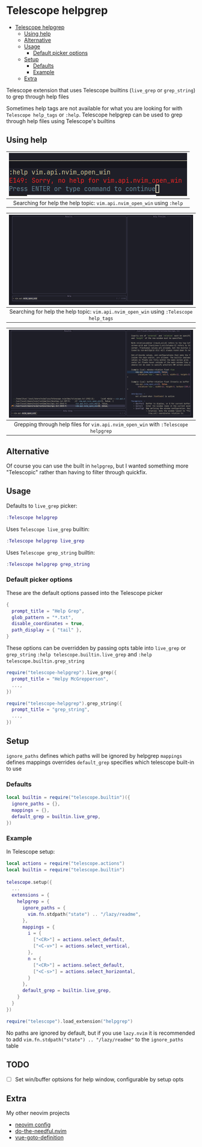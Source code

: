 # Telescope helpgrep

<!--toc:start-->

- [Telescope helpgrep](#telescope-helpgrep)
  - [Using help](#using-help)
  - [Alternative](#alternative)
  - [Usage](#usage)
    - [Default picker options](#default-picker-options)
  - [Setup](#setup)
    - [Defaults](#defaults)
    - [Example](#example)
  - [Extra](#extra)
  <!--toc:end-->

Telescope extension that uses Telescope builtins (`live_grep` or `grep_string`)
to grep through help files

Sometimes help tags are not available for what you are looking for with
`Telescope help_tags` or `:help`. Telescope helpgrep can be used to grep through
help files using Telescope's builtins

## Using help

| ![help](https://github.com/catgoose/telescope-helpgrep.nvim/blob/7c52e4840ee0f404d8f79d3a457d6214a073c1e9/helpgrep3.png "help") |
| :-----------------------------------------------------------------------------------------------------------------------------: |
|                            Searching for help the help topic: `vim.api.nvim_open_win` using `:help`                             |

| ![Telescope helptags](https://github.com/catgoose/telescope-helpgrep.nvim/blob/7c52e4840ee0f404d8f79d3a457d6214a073c1e9/helpgrep1.png "Telescope help_tags") |
| :----------------------------------------------------------------------------------------------------------------------------------------------------------: |
|                                   Searching for help the help topic: `vim.api.nvim_open_win` using `:Telescope help_tags`                                    |

| ![Telescope helpgrep](https://github.com/catgoose/telescope-helpgrep.nvim/blob/7c52e4840ee0f404d8f79d3a457d6214a073c1e9/helpgrep2.png "Telescope helpgrep") |
| :---------------------------------------------------------------------------------------------------------------------------------------------------------: |
|                                     Grepping through help files for `vim.api.nvim_open_win` with `:Telescope helpgrep`                                      |

## Alternative

Of course you can use the built in `helpgrep`, but I wanted something more
"Telescopic" rather than having to filter through quickfix.

## Usage

Defaults to `live_grep` picker:

```lua
:Telescope helpgrep
```

Uses `Telescope live_grep` builtin:

```lua
:Telescope helpgrep live_grep
```

Uses `Telescope grep_string` builtin:

```lua
:Telescope helpgrep grep_string
```

### Default picker options

These are the default options passed into the Telescope picker

```lua
{
  prompt_title = "Help Grep",
  glob_pattern = "*.txt",
  disable_coordinates = true,
  path_display = { "tail" },
}
```

These options can be overridden by passing opts table into `live_grep` or `grep_string`
`:help telescope.builtin.live_grep` and `:help telescope.builtin.grep_string`

```lua
require("telescope-helpgrep").live_grep({
  prompt_title = "Helpy McGrepperson",
  ...,
})
```

```lua
require("telescope-helpgrep").grep_string({
  prompt_title = "grep_string",
  ...,
})
```

## Setup

`ignore_paths` defines which paths will be ignored by helpgrep
`mappings` defines mappings overrides
`default_grep` specifies which telescope built-in to use

### Defaults

```lua
local builtin = require("telescope.builtin")({
  ignore_paths = {},
  mappings = {},
  default_grep = builtin.live_grep,
})
```

### Example

In Telescope setup:

```lua
local actions = require("telescope.actions")
local builtin = require("telescope.builtin")

telescope.setup({
  ...
  extensions = {
    helpgrep = {
      ignore_paths = {
        vim.fn.stdpath("state") .. "/lazy/readme",
      },
      mappings = {
        i = {
          ["<CR>"] = actions.select_default,
          ["<C-v>"] = actions.select_vertical,
        },
        n = {
          ["<CR>"] = actions.select_default,
          ["<C-s>"] = actions.select_horizontal,
        }
      },
      default_grep = builtin.live_grep,
    }
  }
})
```

```lua
require("telescope").load_extension("helpgrep")
```

No paths are ignored by default, but if you use `lazy.nvim` it is recommended
to add `vim.fn.stdpath("state") .. "/lazy/readme"` to the `ignore_paths` table

## TODO

- [ ] Set win/buffer optsions for help window, configurable by setup opts

## Extra

My other neovim projects

- [neovim config](https://github.com/catgoose/nvim)
- [do-the-needful.nvim](https://github.com/catgoose/do-the-needful.nvim)
- [vue-goto-definition](https://github.com/catgoose/vue-goto-definition.nvim)
